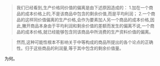 > 我们已经看到,生产价格同价值的偏离是由下述原因造成的：
> 1.加在一个商品的成本价格上的,不是该商品中包含的剩余价值,而是平均利润；
> 2.一个商品的这样同价值偏离的生产价格,会作为要素加人另一个商品的成本价格,因此,撇开商品本身由于平均利润和剩余价值的差额而发生的偏离不说,一个商品的成本价格,就已经能够包含同该商品中所消费的生产资料价值的偏离。

> 然而,这种可能性根本不影响关于中等构成的商品所提出的各个论点的正确性。归于这些商品的利润量,等于其中包含的剩余价值量。

为何。


